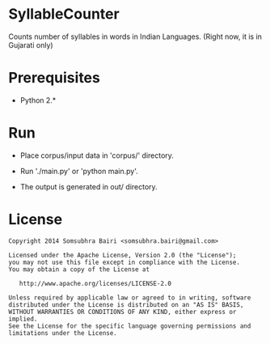 SyllableCounter
==============

Counts number of syllables in words in Indian Languages.
(Right now, it is in Gujarati only)

Prerequisites
==============

- Python 2.*

Run
==============

- Place corpus/input data in 'corpus/' directory.

- Run './main.py' or 'python main.py'.

- The output is generated in out/ directory.

License
=======
    Copyright 2014 Somsubhra Bairi <somsubhra.bairi@gmail.com>

    Licensed under the Apache License, Version 2.0 (the "License");
    you may not use this file except in compliance with the License.
    You may obtain a copy of the License at

       http://www.apache.org/licenses/LICENSE-2.0

    Unless required by applicable law or agreed to in writing, software
    distributed under the License is distributed on an "AS IS" BASIS,
    WITHOUT WARRANTIES OR CONDITIONS OF ANY KIND, either express or implied.
    See the License for the specific language governing permissions and
    limitations under the License.
